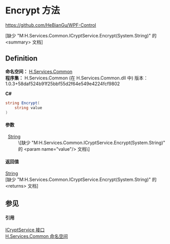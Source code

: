 # Encrypt 方法
https://github.com/HeBianGu/WPF-Control

\[缺少 "M:H.Services.Common.ICryptService.Encrypt(System.String)" 的 &lt;summary&gt; 文档\]



## Definition
**命名空间：** <a href="b9cdd84f-6623-a51a-f53b-465103ced202">H.Services.Common</a>  
**程序集：** H.Services.Common (在 H.Services.Common.dll 中) 版本：1.0.3+58daf524b91f25bbf55d2f64e549e4224fcf9802

**C#**
``` C#
string Encrypt(
	string value
)
```



#### 参数
<dl><dt>  <a href="https://learn.microsoft.com/dotnet/api/system.string" target="_blank" rel="noopener noreferrer">String</a></dt><dd>\[缺少 "M:H.Services.Common.ICryptService.Encrypt(System.String)" 的 &lt;param name="value"/&gt; 文档\]</dd></dl>

#### 返回值
<a href="https://learn.microsoft.com/dotnet/api/system.string" target="_blank" rel="noopener noreferrer">String</a>  
\[缺少 "M:H.Services.Common.ICryptService.Encrypt(System.String)" 的 &lt;returns&gt; 文档\]

## 参见


#### 引用
<a href="7bbad35d-ee3b-7cae-3c3b-9d12a1b5f310">ICryptService 接口</a>  
<a href="b9cdd84f-6623-a51a-f53b-465103ced202">H.Services.Common 命名空间</a>  

